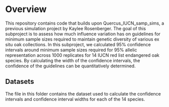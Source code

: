 # Overview
This repository contains code that builds upon Quercus_IUCN_samp_sims, a previous simulation project by Kaylee Rosenberger. The goal of this subproject is to assess how much influence variation has on guidelines for minimum sample sizes required to maintain genetic diversity of various ex situ oak collections. In this subproject, we calculated 95% confidence intervals around minimum sample sizes required for 95% allelic representation across 1000 replicates for 14 IUCN red list endangered oak species. By calculating the width of the confidence intervals, the confidence of the guidelines can be quantitatively determined.

## Datasets
The file in this folder contains the dataset used to calculate the confidence intervals and confidence interval widths for each of the 14 species.